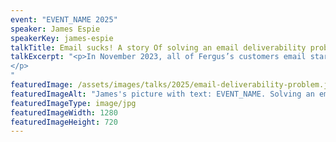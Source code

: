 ```yaml
---
event: "EVENT_NAME 2025"
speaker: James Espie
speakerKey: james-espie
talkTitle: Email sucks! A story Of solving an email deliverability problem
talkExcerpt: "<p>In November 2023, all of Fergus’s customers email started going to junk mail. This is the four-month-long story of how we resolved it. Prepare to hear about technical frustrations, discovery, overcoming adversity, and yelling at Microsoft.
</p>
"
featuredImage: /assets/images/talks/2025/email-deliverability-problem.jpg
featuredImageAlt: "James's picture with text: EVENT_NAME. Solving an email deliverability problem. A talk by James Espie, Engineering Manager @ Fergus"
featuredImageType: image/jpg
featuredImageWidth: 1280
featuredImageHeight: 720
---
```

